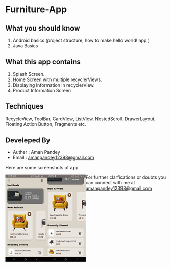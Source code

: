# Furniture-App

## What you should know
1. Android basics (project structure, how to make hello world! app )
2. Java Basics

## What this app contains
1. Splash Screen.
2. Home Screen with multiple recyclerViews.
3. Displaying Information in recyclerView.
4. Product Information Screen

## Techniques
RecycleView, ToolBar, CardView, ListView, NestedScroll, DrawerLayout, Floating Action Button, Fragments etc.

## Develeped By
* Auther : Aman Pandey
* Email  : amanpandey12398@gmail.com

Here are some screenshots of app

<img src="home_1.jpg" width=25% height=50% align=left>
<img src="home_2.jpg" width=25% height=50% align=left>

For further clarfications or doubts you can connect with me at amanpandey12398@gmail.com 
